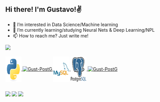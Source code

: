 ## Hi there! I'm Gustavo!✌

- 👀 I’m interested in Data Science/Machine learning
- 🌱 I’m currently learning/studying Neural Nets & Deep Learning/NPL
- 📫 How to reach me? Just write me!


<div align="left">
 <a href="https://github.com/Gustavogrungekk">
 <img height="180em" src="https://github-readme-stats.vercel.app/api?username=Gustavogrungekk&show_icons=true&theme=dark&include_all_commits=true&count_private=true"/>
</div>

  
<div style="display: inline_block"><br>
 <img align="center" alt="Gust-Python" height="80" width="50" src="https://raw.githubusercontent.com/devicons/devicon/master/icons/python/python-original.svg">
 <img align="center" alt="Gust-PostG" height="60" width="90" src="https://www.databricks.com/wp-content/uploads/2019/02/spark-white.png">
 <img align="center" alt="Gust-SQL" height="80" width="50" src="https://raw.githubusercontent.com/devicons/devicon/master/icons/mysql/mysql-original-wordmark.svg">
 <img align="center" alt="Gust-PostG" height="80" width="50" src="https://raw.githubusercontent.com/devicons/devicon/master/icons/postgresql/postgresql-original-wordmark.svg">
<img align="center" alt="Gust-PostG" height="70" width="90" src="https://www.nicepng.com/png/full/142-1425229_aws-amazon-web-services-amazon-web-services-logo.png">
</div>

 
##
 <div> 
  <a href = "mailto:gustavosk8vidaskate@gmail.com"><img src="https://img.shields.io/badge/Gmail-D14836?style=for-the-badge&logo=gmail&logoColor=white" target="_blank"></a>
  <a href="https://www.linkedin.com/in/gustavo-barreto-7205b3216/" target="_blank"><img src="https://img.shields.io/badge/-LinkedIn-%230077B5?style=for-the-badge&logo=linkedin&logoColor=white" target="_blank"></a> 
  <a href = "mailto:mygamescreat@hotmail.com"><img src="https://img.shields.io/badge/Microsoft_Outlook-0078D4?style=for-the-badge&logo=microsoft-outlook&logoColor=white" target="_blank"></a> 
   
